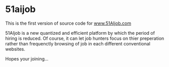 # 51aijob

This is the first version of source code for www.51AIjob.com

51AIjob is a new quantized and efficient platform by which the period of hiring is reduced. Of course, it can let job hunters focus on thier preperation rather than frequenctly browsing of job in each different conventional websites.

Hopes your joining...

